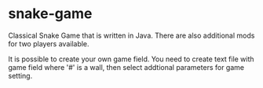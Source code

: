 snake-game
==========
Classical Snake Game that is written in Java.
There are also additional mods for two players available.

It is possible to create your own game field.
You need to create text file with game field where '#' is a wall, then select addtional parameters for game setting.
